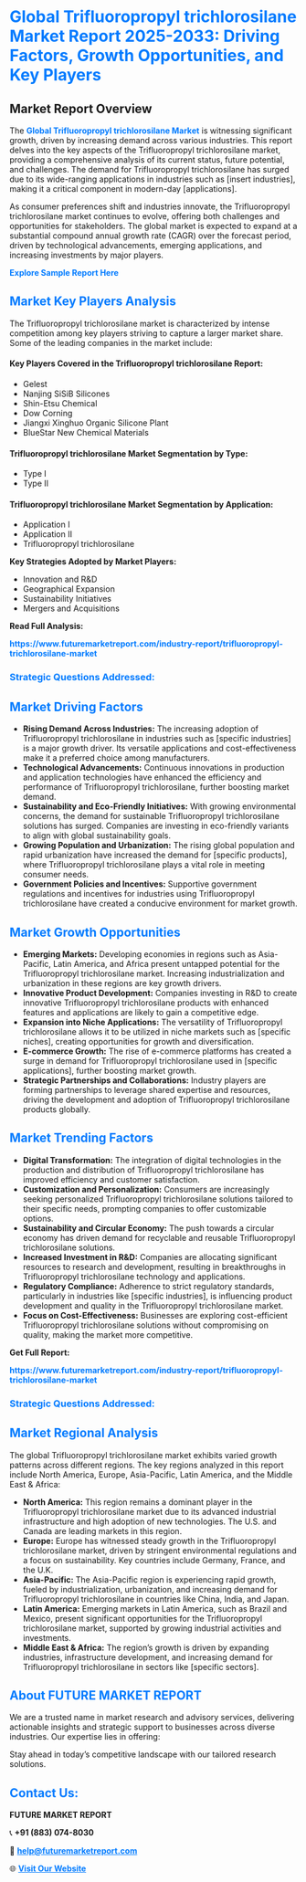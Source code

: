 <h1 style="color: #007BFF;">Global Trifluoropropyl trichlorosilane Market Report 2025-2033: Driving Factors, Growth Opportunities, and Key Players</h1>

<section id="overview">
<h2>Market Report Overview</h2>
<p>The <a href="https://www.futuremarketreport.com/industry-report/trifluoropropyl-trichlorosilane-market" style="color: #007BFF; text-decoration: none;"><strong>Global Trifluoropropyl trichlorosilane Market</strong></a> is witnessing significant growth, driven by increasing demand across various industries. This report delves into the key aspects of the Trifluoropropyl trichlorosilane market, providing a comprehensive analysis of its current status, future potential, and challenges. The demand for Trifluoropropyl trichlorosilane has surged due to its wide-ranging applications in industries such as [insert industries], making it a critical component in modern-day [applications].</p>
<p>As consumer preferences shift and industries innovate, the Trifluoropropyl trichlorosilane market continues to evolve, offering both challenges and opportunities for stakeholders. The global market is expected to expand at a substantial compound annual growth rate (CAGR) over the forecast period, driven by technological advancements, emerging applications, and increasing investments by major players.</p>
</section>

<section id="overview">
<p><a href="https://www.futuremarketreport.com/request-sample/reportId=116296" style="color: #007BFF; text-decoration: none;"><strong>Explore Sample Report Here</strong></a></p>
</section>

<section id="key-players">
<h2 style="color: #007BFF;">Market Key Players Analysis</h2>
<p>The Trifluoropropyl trichlorosilane market is characterized by intense competition among key players striving to capture a larger market share. Some of the leading companies in the market include:</p>
<h4>Key Players Covered in the Trifluoropropyl trichlorosilane Report:</h4>
<ul><li>Gelest</li><li>Nanjing SiSiB Silicones</li><li>Shin-Etsu Chemical</li><li>Dow Corning</li><li>Jiangxi Xinghuo Organic Silicone Plant</li><li>BlueStar New Chemical Materials</li></ul>
<h4>Trifluoropropyl trichlorosilane Market Segmentation by Type:</h4>
<ul><li>Type I</li><li>Type II</li></ul>

<h4>Trifluoropropyl trichlorosilane Market Segmentation by Application:</h4>
<ul><li>Application I</li><li>Application II</li><li>Trifluoropropyl trichlorosilane</li></ul>
<p><strong>Key Strategies Adopted by Market Players:</strong></p>
<ul>
<li>Innovation and R&D</li>
<li>Geographical Expansion</li>
<li>Sustainability Initiatives</li>
<li>Mergers and Acquisitions</li>
</ul>
</section>

<section>
<p><strong>Read Full Analysis: </strong></p><a href="https://www.futuremarketreport.com/industry-report/trifluoropropyl-trichlorosilane-market" style="color: #007BFF; text-decoration: none;"><strong>https://www.futuremarketreport.com/industry-report/trifluoropropyl-trichlorosilane-market</strong></a>
<h3 style="color: #007BFF;">Strategic Questions Addressed:</h3>
</section>

<section id="driving-factors">
<h2 style="color: #007BFF;">Market Driving Factors</h2>
<ul>
<li><strong>Rising Demand Across Industries:</strong> The increasing adoption of Trifluoropropyl trichlorosilane in industries such as [specific industries] is a major growth driver. Its versatile applications and cost-effectiveness make it a preferred choice among manufacturers.</li>
<li><strong>Technological Advancements:</strong> Continuous innovations in production and application technologies have enhanced the efficiency and performance of Trifluoropropyl trichlorosilane, further boosting market demand.</li>
<li><strong>Sustainability and Eco-Friendly Initiatives:</strong> With growing environmental concerns, the demand for sustainable Trifluoropropyl trichlorosilane solutions has surged. Companies are investing in eco-friendly variants to align with global sustainability goals.</li>
<li><strong>Growing Population and Urbanization:</strong> The rising global population and rapid urbanization have increased the demand for [specific products], where Trifluoropropyl trichlorosilane plays a vital role in meeting consumer needs.</li>
<li><strong>Government Policies and Incentives:</strong> Supportive government regulations and incentives for industries using Trifluoropropyl trichlorosilane have created a conducive environment for market growth.</li>
</ul>
</section>

<section id="growth-opportunities">
<h2 style="color: #007BFF;">Market Growth Opportunities</h2>
<ul>
<li><strong>Emerging Markets:</strong> Developing economies in regions such as Asia-Pacific, Latin America, and Africa present untapped potential for the Trifluoropropyl trichlorosilane market. Increasing industrialization and urbanization in these regions are key growth drivers.</li>
<li><strong>Innovative Product Development:</strong> Companies investing in R&D to create innovative Trifluoropropyl trichlorosilane products with enhanced features and applications are likely to gain a competitive edge.</li>
<li><strong>Expansion into Niche Applications:</strong> The versatility of Trifluoropropyl trichlorosilane allows it to be utilized in niche markets such as [specific niches], creating opportunities for growth and diversification.</li>
<li><strong>E-commerce Growth:</strong> The rise of e-commerce platforms has created a surge in demand for Trifluoropropyl trichlorosilane used in [specific applications], further boosting market growth.</li>
<li><strong>Strategic Partnerships and Collaborations:</strong> Industry players are forming partnerships to leverage shared expertise and resources, driving the development and adoption of Trifluoropropyl trichlorosilane products globally.</li>
</ul>
</section>

<section id="trending-factors">
<h2 style="color: #007BFF;">Market Trending Factors</h2>
<ul>
<li><strong>Digital Transformation:</strong> The integration of digital technologies in the production and distribution of Trifluoropropyl trichlorosilane has improved efficiency and customer satisfaction.</li>
<li><strong>Customization and Personalization:</strong> Consumers are increasingly seeking personalized Trifluoropropyl trichlorosilane solutions tailored to their specific needs, prompting companies to offer customizable options.</li>
<li><strong>Sustainability and Circular Economy:</strong> The push towards a circular economy has driven demand for recyclable and reusable Trifluoropropyl trichlorosilane solutions.</li>
<li><strong>Increased Investment in R&D:</strong> Companies are allocating significant resources to research and development, resulting in breakthroughs in Trifluoropropyl trichlorosilane technology and applications.</li>
<li><strong>Regulatory Compliance:</strong> Adherence to strict regulatory standards, particularly in industries like [specific industries], is influencing product development and quality in the Trifluoropropyl trichlorosilane market.</li>
<li><strong>Focus on Cost-Effectiveness:</strong> Businesses are exploring cost-efficient Trifluoropropyl trichlorosilane solutions without compromising on quality, making the market more competitive.</li>
</ul>
</section>

<section>
<p><strong>Get Full Report: </strong></p><a href="https://www.futuremarketreport.com/industry-report/trifluoropropyl-trichlorosilane-market" style="color: #007BFF; text-decoration: none;"><strong>https://www.futuremarketreport.com/industry-report/trifluoropropyl-trichlorosilane-market</strong></a>
<h3 style="color: #007BFF;">Strategic Questions Addressed:</h3>
</section>


<section id="regional-analysis">
<h2 style="color: #007BFF;">Market Regional Analysis</h2>
<p>The global Trifluoropropyl trichlorosilane market exhibits varied growth patterns across different regions. The key regions analyzed in this report include North America, Europe, Asia-Pacific, Latin America, and the Middle East & Africa:</p>
<ul>
<li><strong>North America:</strong> This region remains a dominant player in the Trifluoropropyl trichlorosilane market due to its advanced industrial infrastructure and high adoption of new technologies. The U.S. and Canada are leading markets in this region.</li>
<li><strong>Europe:</strong> Europe has witnessed steady growth in the Trifluoropropyl trichlorosilane market, driven by stringent environmental regulations and a focus on sustainability. Key countries include Germany, France, and the U.K.</li>
<li><strong>Asia-Pacific:</strong> The Asia-Pacific region is experiencing rapid growth, fueled by industrialization, urbanization, and increasing demand for Trifluoropropyl trichlorosilane in countries like China, India, and Japan.</li>
<li><strong>Latin America:</strong> Emerging markets in Latin America, such as Brazil and Mexico, present significant opportunities for the Trifluoropropyl trichlorosilane market, supported by growing industrial activities and investments.</li>
<li><strong>Middle East & Africa:</strong> The region’s growth is driven by expanding industries, infrastructure development, and increasing demand for Trifluoropropyl trichlorosilane in sectors like [specific sectors].</li>
</ul>
</section>

<footer>
<h2 style="color: #007BFF;">About FUTURE MARKET REPORT</h2>
<p>We are a trusted name in market research and advisory services, delivering actionable insights and strategic support to businesses across diverse industries. Our expertise lies in offering:</p>

<p>Stay ahead in today’s competitive landscape with our tailored research solutions.</p>

<h2 style="color: #007BFF;">Contact Us:</h2>
<p><strong>FUTURE MARKET REPORT</strong></p>
<p>📞 <strong>+91 (883) 074-8030</strong></p>
<p>📧 <strong><a href="mailto:help@futuremarketreport.com" style="color: #007BFF;">help@futuremarketreport.com</a></strong></p>
<p>🌐 <strong><a href="https://www.futuremarketreport.com/" style="color: #007BFF;">Visit Our Website</a></strong></p>
</footer>
